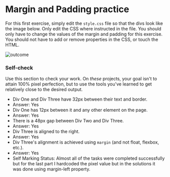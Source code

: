 # Margin and Padding practice

For this first exercise, simply edit the `style.css` file so that the divs look like the image below. Only edit the CSS where instructed in the file.  You should only have to change the values of the margin and padding for this exercise. You should not have to add or remove properties in the CSS, or touch the HTML.

![outcome](./desired-outcome.png)

### Self-check 
Use this section to check your work. On _these_ projects, your goal isn't to attain 100% pixel perfection, but to use the tools you've learned to get relatively close to the desired output.

- Div One and Div Three have 32px between their text and border.
- Answer: Yes
- Div One has 12px between it and any other element on the page.
- Answer: Yes
- There is a 48px gap between Div Two and Div Three.
- Answer: Yes
- Div Three is aligned to the right.
- Answer: Yes
- Div Three's alignment is achieved using `margin` (and not float, flexbox, etc.).
- Answer: Yes
- Self Marking Status: Almost all of the tasks were completed successfully but for the last part I hardcoded the pixel value but in the solutions it was done using margin-left property. 